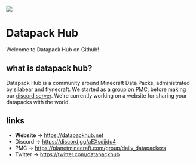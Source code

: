 ![](https://media.discordapp.net/attachments/935563196595568680/1104723438146441276/4002543_4.png?width=1440&height=235)

# Datapack Hub
Welcome to Datapack Hub on Github!

## what is datapack hub?
Datapack Hub is a community around Minecraft Data Packs, administrated by silabear and flynecraft. We started as a [group on PMC](https://planetminecraft.com/group/daily_datapackers), before making our [discord server](https://discord.gg/aEXsdjjdu4). We're currently working on a website for sharing your datapacks with the world.

## links
- **Website** -> https://datapackhub.net
- Discord -> https://discord.gg/aEXsdjjdu4
- PMC -> https://planetminecraft.com/group/daily_datapackers
- Twitter -> https://twitter.com/datapackhub
